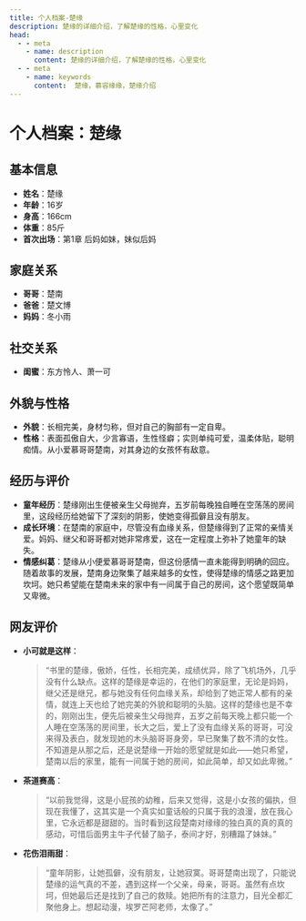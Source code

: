```yaml
---  
title: 个人档案-楚缘
description: 楚缘的详细介绍，了解楚缘的性格，心里变化  
head:  
  - - meta  
    - name: description  
      content: 楚缘的详细介绍，了解楚缘的性格，心里变化   
  - - meta  
    - name: keywords  
      content:  楚缘，慕容缘缘，楚缘介绍
---  
```

# 个人档案：楚缘
## 基本信息

* **姓名**：楚缘
* **年龄**：16岁
* **身高**：166cm
* **体重**：85斤
* **首次出场**：第1章 后妈如妹，妹似后妈

## 家庭关系

* **哥哥**：楚南
* **爸爸**：楚文博
* **妈妈**：冬小雨

## 社交关系

* **闺蜜**：东方怜人、萧一可

## 外貌与性格

* **外貌**：长相完美，身材匀称，但对自己的胸部有一定自卑。
* **性格**：表面孤傲自大，少言寡语，生性怪癖；实则单纯可爱，温柔体贴，聪明痴情。从小爱慕哥哥楚南，对其身边的女孩怀有敌意。

## 经历与评价

* **童年经历**：楚缘刚出生便被亲生父母抛弃，五岁前每晚独自睡在空荡荡的房间里，这段经历给她留下了深刻的阴影，使她变得孤僻且没有朋友。
* **成长环境**：在楚南的家庭中，尽管没有血缘关系，但楚缘得到了正常的亲情关爱。妈妈、继父和哥哥都对她非常疼爱，这在一定程度上弥补了她童年的缺失。
* **情感纠葛**：楚缘从小便爱慕哥哥楚南，但这份感情一直未能得到明确的回应。随着故事的发展，楚南身边聚集了越来越多的女性，使得楚缘的情感之路更加坎坷。她只希望能在楚南未来的家中有一间属于自己的房间，这个愿望既简单又卑微。

## 网友评价

* **小可就是这样**：
  > “书里的楚缘，傲娇，任性，长相完美，成绩优异，除了飞机场外，几乎没有什么缺点。这样的楚缘是幸运的，在他们的家庭里，无论是妈妈，继父还是继兄，都与她没有任何血缘关系，却给到了她正常人都有的亲情，就连上天也给了她完美的外貌和聪明的头脑。这样的楚缘也是不幸的，刚刚出生，便先后被亲生父母抛弃，五岁之前每天晚上都只能一个人睡在空荡荡的房间里，长大之后，爱上了没有血缘关系的哥哥，可没来得及表白，就发现她的木头脑哥哥身旁，早已聚集了数不清的女性。不知道是从那之后，还是说楚缘一开始的愿望就是如此——她只希望，楚南以后的家里，能有一间属于她的房间，如此简单，却又如此卑微。”

* **茶道赛高**：
  > “以前我觉得，这是小屁孩的幼稚，后来又觉得，这是小女孩的偏执，但现在我懂了，这其实是一个真实如童话般的只属于我的浪漫，放在我心里，它永远都是甜甜的。当时看到这段楚南对缘缘的独白真的真的真的感动，可惜后面男主牛子代替了脑子，泰间才好，别糟蹋了妹妹。”

* **花伤泪雨甜**：
  > “童年阴影，让她孤僻，没有朋友，让她寂寞。哥哥楚南出现了，只能说楚缘的运气真的不差，遇到这样一个父亲，母亲，哥哥。虽然有点坎坷，但她最后还是找到了自己的救赎。她把所有的注意力，目光全都汇聚他身上。想起动漫，埃罗芒阿老师，太像了。”